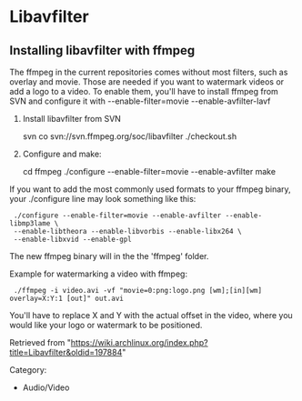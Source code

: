 Libavfilter
===========

Installing libavfilter with ffmpeg
----------------------------------

The ffmpeg in the current repositories comes without most filters, such
as overlay and movie. Those are needed if you want to watermark videos
or add a logo to a video. To enable them, you'll have to install ffmpeg
from SVN and configure it with --enable-filter=movie
--enable-avfilter-lavf

1. Install libavfilter from SVN

     svn co svn://svn.ffmpeg.org/soc/libavfilter
     ./checkout.sh

2. Configure and make:

     cd ffmpeg
     ./configure --enable-filter=movie --enable-avfilter
     make

If you want to add the most commonly used formats to your ffmpeg binary,
your ./configure line may look something like this:

     ./configure --enable-filter=movie --enable-avfilter --enable-libmp3lame \
     --enable-libtheora --enable-libvorbis --enable-libx264 \
     --enable-libxvid --enable-gpl

The new ffmpeg binary will in the the 'ffmpeg' folder.

Example for watermarking a video with ffmpeg:

     ./ffmpeg -i video.avi -vf "movie=0:png:logo.png [wm];[in][wm] overlay=X:Y:1 [out]" out.avi

You'll have to replace X and Y with the actual offset in the video,
where you would like your logo or watermark to be positioned.

Retrieved from
"https://wiki.archlinux.org/index.php?title=Libavfilter&oldid=197884"

Category:

-   Audio/Video
